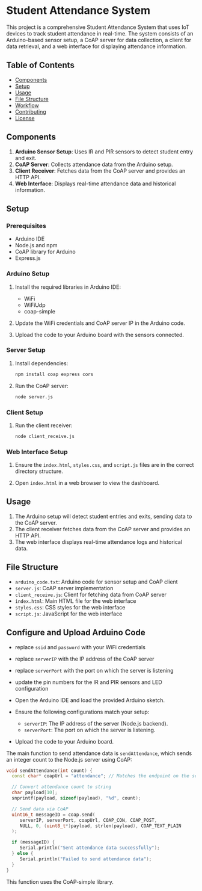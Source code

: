 # Student Attendance System

This project is a comprehensive Student Attendance System that uses IoT devices to track student attendance in real-time. The system consists of an Arduino-based sensor setup, a CoAP server for data collection, a client for data retrieval, and a web interface for displaying attendance information.

## Table of Contents

- [Components](#components)
- [Setup](#setup)
- [Usage](#usage)
- [File Structure](#file-structure)
- [Workflow](#workflow)
- [Contributing](#contributing)
- [License](#license)

## Components

1. **Arduino Sensor Setup**: Uses IR and PIR sensors to detect student entry and exit.
2. **CoAP Server**: Collects attendance data from the Arduino setup.
3. **Client Receiver**: Fetches data from the CoAP server and provides an HTTP API.
4. **Web Interface**: Displays real-time attendance data and historical information.

## Setup

### Prerequisites

- Arduino IDE
- Node.js and npm
- CoAP library for Arduino
- Express.js

### Arduino Setup

1. Install the required libraries in Arduino IDE:
    - WiFi
    - WiFiUdp
    - coap-simple

2. Update the WiFi credentials and CoAP server IP in the Arduino code.

3. Upload the code to your Arduino board with the sensors connected.

### Server Setup

1. Install dependencies:
    ```bash
    npm install coap express cors
    ```

2. Run the CoAP server:
    ```bash
    node server.js
    ```

### Client Setup

1. Run the client receiver:
    ```bash
    node client_receive.js
    ```

### Web Interface Setup

1. Ensure the `index.html`, `styles.css`, and `script.js` files are in the correct directory structure.

2. Open `index.html` in a web browser to view the dashboard.

## Usage

1. The Arduino setup will detect student entries and exits, sending data to the CoAP server.
2. The client receiver fetches data from the CoAP server and provides an HTTP API.
3. The web interface displays real-time attendance logs and historical data.

## File Structure

- `arduino_code.txt`: Arduino code for sensor setup and CoAP client
- `server.js`: CoAP server implementation
- `client_receive.js`: Client for fetching data from CoAP server
- `index.html`: Main HTML file for the web interface
- `styles.css`: CSS styles for the web interface
- `script.js`: JavaScript for the web interface

## Configure and Upload Arduino Code

- replace `ssid` and `password` with your WiFi credentials
- replace `serverIP` with the IP address of the CoAP server
- replace `serverPort` with the port on which the server is listening
- update the pin numbers for the IR and PIR sensors and LED configuration


- Open the Arduino IDE and load the provided Arduino sketch.
- Ensure the following configurations match your setup:
  - `serverIP`: The IP address of the server (Node.js backend).
  - `serverPort`: The port on which the server is listening.
- Upload the code to your Arduino board.

The main function to send attendance data is `sendAttendance`, which sends an integer count to the Node.js server using CoAP:

```cpp
void sendAttendance(int count) {
  const char* coapUrl = "attendance"; // Matches the endpoint on the server

  // Convert attendance count to string
  char payload[10];
  snprintf(payload, sizeof(payload), "%d", count);

  // Send data via CoAP
  uint16_t messageID = coap.send(
     serverIP, serverPort, coapUrl, COAP_CON, COAP_POST,
     NULL, 0, (uint8_t*)payload, strlen(payload), COAP_TEXT_PLAIN
  );

  if (messageID) {
     Serial.println("Sent attendance data successfully");
  } else {
     Serial.println("Failed to send attendance data");
  }
}
```

This function uses the CoAP-simple library.